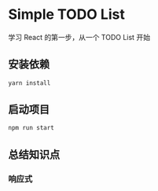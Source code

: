 # Simple TODO List

学习 React 的第一步，从一个 TODO List 开始

## 安装依赖

```sh
yarn install
```

## 启动项目

```sh
npm run start
```

## 总结知识点

### 响应式

